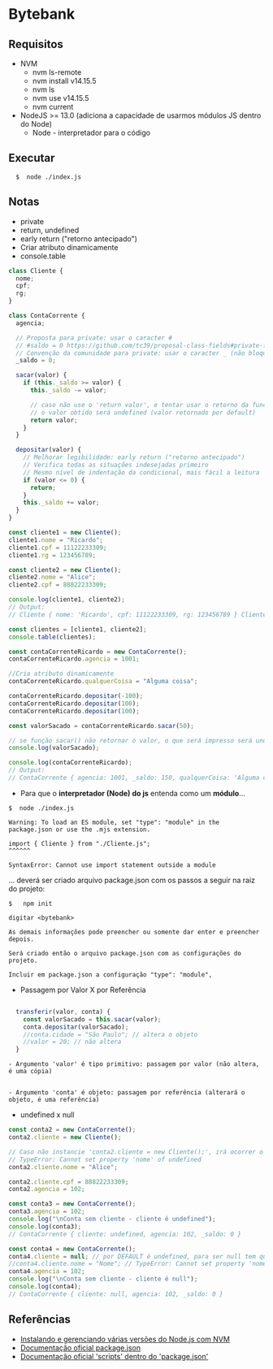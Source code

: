 # Bytebank

## Requisitos

- NVM
  - nvm ls-remote
  - nvm install v14.15.5
  - nvm ls
  - nvm use v14.15.5
  - nvm current
- NodeJS >= 13.0 (adiciona a capacidade de usarmos módulos JS dentro do Node)
  - Node - interpretador para o código

## Executar

```
  $  node ./index.js
```

## Notas

- private
- return, undefined
- early return ("retorno antecipado")
- Criar atributo dinamicamente
- console.table

```js
class Cliente {
  nome;
  cpf;
  rg;
}

class ContaCorrente {
  agencia;

  // Proposta para private: usar o caracter #
  // #saldo = 0 https://github.com/tc39/proposal-class-fields#private-fields
  // Convenção da comunidade para private: usar o caracter _ (não bloqueia o acesso)
  _saldo = 0;

  sacar(valor) {
    if (this._saldo >= valor) {
      this._saldo -= valor;

      // caso não use o 'return valor', e tentar usar o retorno da funcao
      // o valor obtido será undefined (valor retornado por default)
      return valor;
    }
  }

  depositar(valor) {
    // Melhorar legibilidade: early return ("retorno antecipado")
    // Verifica todas as situações indesejadas primeiro
    // Mesmo nível de indentação da condicional, mais fácil a leitura
    if (valor <= 0) {
      return;
    }
    this._saldo += valor;
  }
}

const cliente1 = new Cliente();
cliente1.nome = "Ricardo";
cliente1.cpf = 11122233309;
cliente1.rg = 123456789;

const cliente2 = new Cliente();
cliente2.nome = "Alice";
cliente2.cpf = 88822233309;

console.log(cliente1, cliente2);
// Output:
// Cliente { nome: 'Ricardo', cpf: 11122233309, rg: 123456789 } Cliente { nome: 'Alice', cpf: 88822233309, rg: undefined }

const clientes = [cliente1, cliente2];
console.table(clientes);

const contaCorrenteRicardo = new ContaCorrente();
contaCorrenteRicardo.agencia = 1001;

//Cria atributo dinamicamente
contaCorrenteRicardo.qualquerCoisa = "Alguma coisa";

contaCorrenteRicardo.depositar(-100);
contaCorrenteRicardo.depositar(100);
contaCorrenteRicardo.depositar(100);

const valorSacado = contaCorrenteRicardo.sacar(50);

// se função sacar() não retornar o valor, o que será impresso será undefined
console.log(valorSacado);

console.log(contaCorrenteRicardo);
// Output:
// ContaCorrente { agencia: 1001, _saldo: 150, qualquerCoisa: 'Alguma coisa'}
```

- Para que o **interpretador (Node) do js** entenda como um **módulo**...

```
$  node ./index.js

Warning: To load an ES module, set "type": "module" in the package.json or use the .mjs extension.

import { Cliente } from "./Cliente.js";
^^^^^^

SyntaxError: Cannot use import statement outside a module

```

... deverá ser criado arquivo package.json com os passos a seguir na raiz do projeto:

```
$   npm init

digitar <bytebank>

As demais informações pode preencher ou somente dar enter e preencher depois.

Será criado então o arquivo package.json com as configurações do projeto.

Incluir em package.json a configuração "type": "module",

```

- Passagem por Valor X por Referência

```js

  transferir(valor, conta) {
    const valorSacado = this.sacar(valor);
    conta.depositar(valorSacado);
    //conta.cidade = "São Paulo"; // altera o objeto
    //valor = 20; // não altera
  }

```

    - Argumento 'valor' é tipo primitivo: passagem por valor (não altera, é uma cópia)


    - Argumento 'conta' é objeto: passagem por referência (alterará o objeto, é uma referência)

- undefined x null

```js
const conta2 = new ContaCorrente();
conta2.cliente = new Cliente();

// Caso não instancie 'conta2.cliente = new Cliente();', irá ocorrer o erro
// TypeError: Cannot set property 'nome' of undefined
conta2.cliente.nome = "Alice";

conta2.cliente.cpf = 88822233309;
conta2.agencia = 102;

const conta3 = new ContaCorrente();
conta3.agencia = 102;
console.log("\nConta sem cliente - cliente é undefined");
console.log(conta3);
// ContaCorrente { cliente: undefined, agencia: 102, _saldo: 0 }

const conta4 = new ContaCorrente();
conta4.cliente = null; // por DEFAULT é undefined, para ser null tem que dizer explicitamente
//conta4.cliente.nome = "Nome"; // TypeError: Cannot set property 'nome' of null
conta4.agencia = 102;
console.log("\nConta sem cliente - cliente é null");
console.log(conta4);
// ContaCorrente { cliente: null, agencia: 102, _saldo: 0 }
```

## Referências

- [Instalando e gerenciando várias versões do Node.js com NVM](https://www.treinaweb.com.br/blog/instalando-e-gerenciando-varias-versoes-do-node-js-com-nvm/)
- [Documentação oficial package.json](https://docs.npmjs.com/cli/v7/configuring-npm/package-json)
- [Documentação oficial 'scripts' dentro do 'package.json'](https://docs.npmjs.com/cli/v7/using-npm/scripts)
